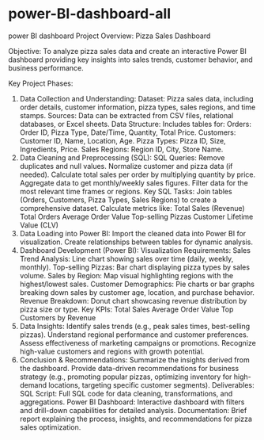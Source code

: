 # power-BI-dashboard-all
power BI dashboard
Project Overview: Pizza Sales Dashboard

Objective: To analyze pizza sales data and create an interactive Power BI dashboard providing key insights into sales trends, customer behavior, and business performance.

Key Project Phases:
1. Data Collection and Understanding:
Dataset: Pizza sales data, including order details, customer information, pizza types, sales regions, and time stamps.
Sources: Data can be extracted from CSV files, relational databases, or Excel sheets.
Data Structure: Includes tables for:
Orders: Order ID, Pizza Type, Date/Time, Quantity, Total Price.
Customers: Customer ID, Name, Location, Age.
Pizza Types: Pizza ID, Size, Ingredients, Price.
Sales Regions: Region ID, City, Store Name.
2. Data Cleaning and Preprocessing (SQL):
SQL Queries:
Remove duplicates and null values.
Normalize customer and pizza data (if needed).
Calculate total sales per order by multiplying quantity by price.
Aggregate data to get monthly/weekly sales figures.
Filter data for the most relevant time frames or regions.
Key SQL Tasks:
Join tables (Orders, Customers, Pizza Types, Sales Regions) to create a comprehensive dataset.
Calculate metrics like:
Total Sales (Revenue)
Total Orders
Average Order Value
Top-selling Pizzas
Customer Lifetime Value (CLV)
3. Data Loading into Power BI:
Import the cleaned data into Power BI for visualization.
Create relationships between tables for dynamic analysis.
4. Dashboard Development (Power BI):
Visualization Requirements:
Sales Trend Analysis: Line chart showing sales over time (daily, weekly, monthly).
Top-selling Pizzas: Bar chart displaying pizza types by sales volume.
Sales by Region: Map visual highlighting regions with the highest/lowest sales.
Customer Demographics: Pie charts or bar graphs breaking down sales by customer age, location, and purchase behavior.
Revenue Breakdown: Donut chart showcasing revenue distribution by pizza size or type.
Key KPIs:
Total Sales
Average Order Value
Top Customers by Revenue
5. Data Insights:
Identify sales trends (e.g., peak sales times, best-selling pizzas).
Understand regional performance and customer preferences.
Assess effectiveness of marketing campaigns or promotions.
Recognize high-value customers and regions with growth potential.
6. Conclusion & Recommendations:
Summarize the insights derived from the dashboard.
Provide data-driven recommendations for business strategy (e.g., promoting popular pizzas, optimizing inventory for high-demand locations, targeting specific customer segments).
Deliverables:
SQL Script: Full SQL code for data cleaning, transformations, and aggregations.
Power BI Dashboard: Interactive dashboard with filters and drill-down capabilities for detailed analysis.
Documentation: Brief report explaining the process, insights, and recommendations for pizza sales optimization.
